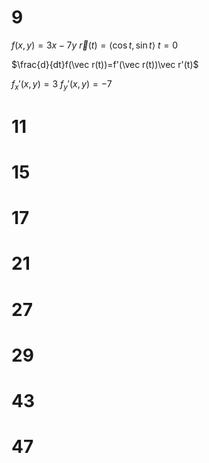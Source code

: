 # 9

$f(x,y)=3x-7y$
$\vec r(t)=\langle\cos t,\sin t\rangle$
$t=0$

$\frac{d}{dt}f(\vec r(t))=f'(\vec r(t))\vec r'(t)$

$f_x'(x,y)=3$
$f_y'(x,y)=-7$

# 11

# 15

# 17

# 21

# 27

# 29

# 43

# 47